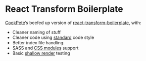 # React Transform Boilerplate

[CookPete](http://github.com/CookPete)’s beefed up version of [react-transform-boilerplate](https://github.com/gaearon/react-transform-boilerplate), with:

* Cleaner naming of stuff
* Cleaner code using [standard](https://github.com/feross/standard) code style
* Better index file handling
* SASS and [CSS modules](https://github.com/css-modules/css-modules) support
* Basic [shallow render](https://facebook.github.io/react/docs/test-utils.html#shallow-rendering) testing
